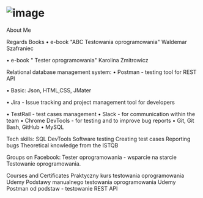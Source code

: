    # ![image](https://user-images.githubusercontent.com/108292217/233567094-e2c37002-bc7f-48fa-9528-48ea5e3f794b.png)






About Me

Regards Books 
• e-book "ABC Testowania oprogramowania" Waldemar Szafraniec

•	e-book " Tester oprogramowania" Karolina Zmitrowicz 
 

Relational database management system:
• Postman - testing tool for REST API 

• Basic: Json, HTML,CSS, JMater

• Jira - Issue tracking and project management tool for developers

• TestRail - test cases management 
• Slack - for communication within the team
• Chrome DevTools - for testing and to improve bug reports 
• Git, Git Bash, GitHub 
• MySQL

Tech skills:
SQL
DevTools
Software testing
Creating test cases
Reporting bugs
Theoretical knowledge from the ISTQB

Groups on Facebook:
Tester oprogramowania - wsparcie na starcie
Testowanie oprogramowania.

Courses and Certificates
Praktyczny kurs testowania oprogramowania Udemy
Podstawy manualnego testowania oprogramowania Udemy
Postman od podstaw - testowanie REST API 
